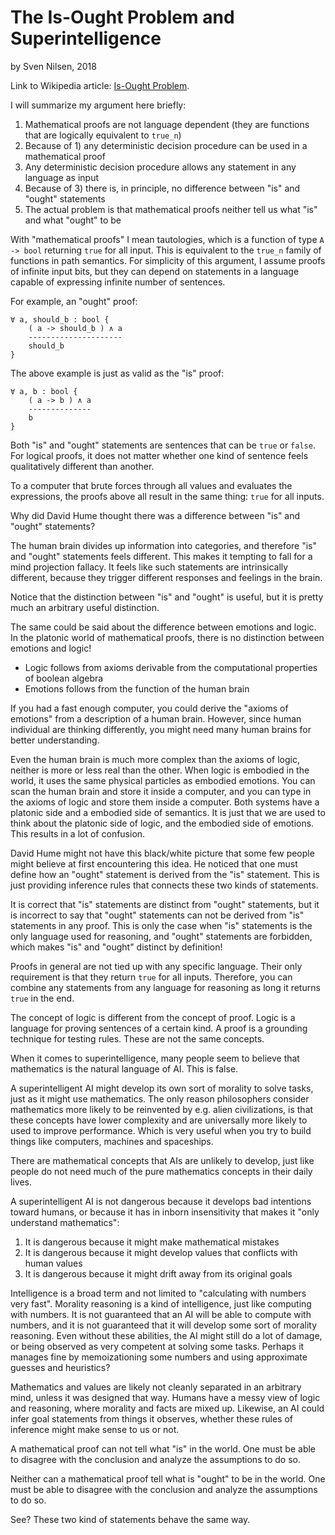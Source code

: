 # The Is-Ought Problem and Superintelligence
by Sven Nilsen, 2018

Link to Wikipedia article: [Is-Ought Problem](https://en.wikipedia.org/wiki/Is%E2%80%93ought_problem).

I will summarize my argument here briefly:

1. Mathematical proofs are not language dependent (they are functions that are logically equivalent to `true_n`)
2. Because of 1) any deterministic decision procedure can be used in a mathematical proof
3. Any deterministic decision procedure allows any statement in any language as input
4. Because of 3) there is, in principle, no difference between "is" and "ought" statements
5. The actual problem is that mathematical proofs neither tell us what "is" and what "ought" to be

With "mathematical proofs" I mean tautologies, which is a function of type `A -> bool` returning `true` for all input.
This is equivalent to the `true_n` family of functions in path semantics.
For simplicity of this argument, I assume proofs of infinite input bits,
but they can depend on statements in a language capable of expressing infinite number of sentences.

For example, an "ought" proof:

```
∀ a, should_b : bool {
    ( a -> should_b ) ∧ a
    ---------------------
    should_b
}
```

The above example is just as valid as the "is" proof:

```
∀ a, b : bool {
    ( a -> b ) ∧ a
    --------------
    b
}
```

Both "is" and "ought" statements are sentences that can be `true` or `false`.
For logical proofs, it does not matter whether one kind of sentence feels qualitatively different than another.

To a computer that brute forces through all values and evaluates the expressions,
the proofs above all result in the same thing: `true` for all inputs.

Why did David Hume thought there was a difference between "is" and "ought" statements?

The human brain divides up information into categories, and therefore "is" and "ought" statements feels different.
This makes it tempting to fall for a mind projection fallacy.
It feels like such statements are intrinsically different, because they trigger different responses and feelings in the brain.

Notice that the distinction between "is" and "ought" is useful, but it is pretty much an arbitrary useful distinction.

The same could be said about the difference between emotions and logic.
In the platonic world of mathematical proofs, there is no distinction between emotions and logic!

- Logic follows from axioms derivable from the computational properties of boolean algebra
- Emotions follows from the function of the human brain

If you had a fast enough computer, you could derive the "axioms of emotions" from a description of a human brain.
However, since human individual are thinking differently, you might need many human brains for better understanding.

Even the human brain is much more complex than the axioms of logic,
neither is more or less real than the other.
When logic is embodied in the world, it uses the same physical particles as embodied emotions.
You can scan the human brain and store it inside a computer,
and you can type in the axioms of logic and store them inside a computer.
Both systems have a platonic side and a embodied side of semantics.
It is just that we are used to think about the platonic side of logic, and the embodied side of emotions.
This results in a lot of confusion.

David Hume might not have this black/white picture that some few people might believe at first encountering this idea.
He noticed that one must define how an "ought" statement is derived from the "is" statement.
This is just providing inference rules that connects these two kinds of statements.

It is correct that "is" statements are distinct from "ought" statements,
but it is incorrect to say that "ought" statements can not be derived from "is" statements in any proof.
This is only the case when "is" statements is the only language used for reasoning,
and "ought" statements are forbidden, which makes "is" and "ought" distinct by definition!

Proofs in general are not tied up with any specific language.
Their only requirement is that they return `true` for all inputs.
Therefore, you can combine any statements from any language for reasoning as long it returns `true` in the end.

The concept of logic is different from the concept of proof.
Logic is a language for proving sentences of a certain kind.
A proof is a grounding technique for testing rules.
These are not the same concepts.

When it comes to superintelligence, many people seem to believe that mathematics is the natural language of AI.
This is false.

A superintelligent AI might develop its own sort of morality to solve tasks, just as it might use mathematics.
The only reason philosophers consider mathematics more likely to be reinvented by e.g. alien civilizations,
is that these concepts have lower complexity and are universally more likely to used to improve performance.
Which is very useful when you try to build things like computers, machines and spaceships.

There are mathematical concepts that AIs are unlikely to develop,
just like people do not need much of the pure mathematics concepts in their daily lives.

A superintelligent AI is not dangerous because it develops bad intentions toward humans,
or because it has in inborn insensitivity that makes it "only understand mathematics":

1. It is dangerous because it might make mathematical mistakes
2. It is dangerous because it might develop values that conflicts with human values
3. It is dangerous because it might drift away from its original goals

Intelligence is a broad term and not limited to "calculating with numbers very fast".
Morality reasoning is a kind of intelligence, just like computing with numbers.
It is not guaranteed that an AI will be able to compute with numbers,
and it is not guaranteed that it will develop some sort of morality reasoning.
Even without these abilities, the AI might still do a lot of damage, or being observed as very competent at solving some tasks.
Perhaps it manages fine by memoizationing some numbers and using approximate guesses and heuristics?

Mathematics and values are likely not cleanly separated in an arbitrary mind, unless it was designed that way.
Humans have a messy view of logic and reasoning, where morality and facts are mixed up.
Likewise, an AI could infer goal statements from things it observes,
whether these rules of inference might make sense to us or not.

A mathematical proof can not tell what "is" in the world.
One must be able to disagree with the conclusion and analyze the assumptions to do so.

Neither can a mathematical proof tell what is "ought" to be in the world.
One must be able to disagree with the conclusion and analyze the assumptions to do so.

See? These two kind of statements behave the same way.
